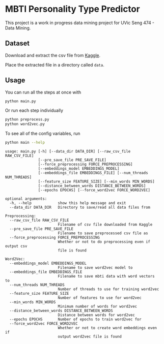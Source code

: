 # MBTI Personality Type Predictor

This project is a work in progress data mining project for UVic Seng 474 - Data Mining.

## Dataset

Download and extract the csv file from [Kaggle](https://www.kaggle.com/datasnaek/mbti-type/version/1).

Place the extracted file in a directory called `data`.

## Usage

You can run all the steps at once with

```sh
python main.py
```

Or run each step individually

```sh
python preprocess.py
python word2vec.py
```

To see all of the config variables, run

```sh
python main --help
```

```
usage: main.py [-h] [--data_dir DATA_DIR] [--raw_csv_file RAW_CSV_FILE]
               [--pre_save_file PRE_SAVE_FILE]
               [--force_preprocessing FORCE_PREPROCESSING]
               [--embeddings_model EMBEDDINGS_MODEL]
               [--embeddings_file EMBEDDINGS_FILE] [--num_threads NUM_THREADS]
               [--feature_size FEATURE_SIZE] [--min_words MIN_WORDS]
               [--distance_between_words DISTANCE_BETWEEN_WORDS]
               [--epochs EPOCHS] [--force_word2vec FORCE_WORD2VEC]

optional arguments:
  -h, --help            show this help message and exit
  --data_dir DATA_DIR   Directory to save/read all data files from

Preprocessing:
  --raw_csv_file RAW_CSV_FILE
                        Filename of csv file downloaded from Kaggle
  --pre_save_file PRE_SAVE_FILE
                        Filename to save preprocessed csv file as
  --force_preprocessing FORCE_PREPROCESSING
                        Whether or not to do preprocessing even if output csv
                        file is found

Word2Vec:
  --embeddings_model EMBEDDINGS_MODEL
                        Filename to save word2vec model to
  --embeddings_file EMBEDDINGS_FILE
                        Filename to save mbti data with word vectors to
  --num_threads NUM_THREADS
                        Number of threads to use for training word2vec
  --feature_size FEATURE_SIZE
                        Number of features to use for word2vec
  --min_words MIN_WORDS
                        Minimum number of words for word2vec
  --distance_between_words DISTANCE_BETWEEN_WORDS
                        Distance between words for word2vec
  --epochs EPOCHS       Number of epochs to train word2vec for
  --force_word2vec FORCE_WORD2VEC
                        Whether or not to create word embeddings even if
                        output word2vec file is found
```

